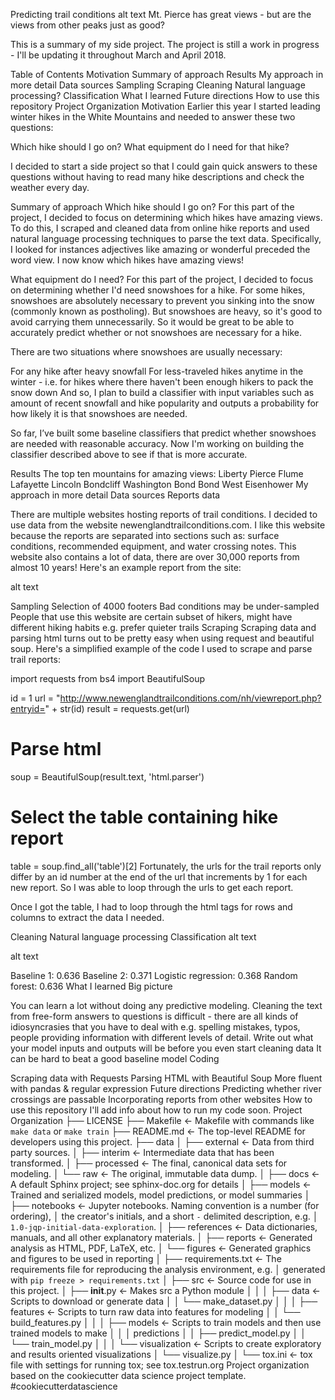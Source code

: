 Predicting trail conditions
alt text Mt. Pierce has great views - but are the views from other peaks just as good?

This is a summary of my side project. The project is still a work in progress - I'll be updating it throughout March and April 2018.

Table of Contents
Motivation
Summary of approach
Results
My approach in more detail
Data sources
Sampling
Scraping
Cleaning
Natural language processing?
Classification
What I learned
Future directions
How to use this repository
Project Organization
Motivation
Earlier this year I started leading winter hikes in the White Mountains and needed to answer these two questions:

Which hike should I go on? What equipment do I need for that hike?

I decided to start a side project so that I could gain quick answers to these questions without having to read many hike descriptions and check the weather every day.

Summary of approach
Which hike should I go on?
For this part of the project, I decided to focus on determining which hikes have amazing views. To do this, I scraped and cleaned data from online hike reports and used natural language processing techniques to parse the text data. Specifically, I looked for instances adjectives like amazing or wonderful preceded the word view. I now know which hikes have amazing views!

What equipment do I need?
For this part of the project, I decided to focus on determining whether I'd need snowshoes for a hike. For some hikes, snowshoes are absolutely necessary to prevent you sinking into the snow (commonly known as postholing). But snowshoes are heavy, so it's good to avoid carrying them unnecessarily. So it would be great to be able to accurately predict whether or not snowshoes are necessary for a hike.

There are two situations where snowshoes are usually necessary:

For any hike after heavy snowfall
For less-traveled hikes anytime in the winter - i.e. for hikes where there haven't been enough hikers to pack the snow down
And so, I plan to build a classifier with input variables such as amount of recent snowfall and hike popularity and outputs a probability for how likely it is that snowshoes are needed.

So far, I’ve built some baseline classifiers that predict whether snowshoes are needed with reasonable accuracy. Now I'm working on building the classifier described above to see if that is more accurate.

Results
The top ten mountains for amazing views:
Liberty
Pierce
Flume
Lafayette
Lincoln
Bondcliff
Washington
Bond
Bond West
Eisenhower
My approach in more detail
Data sources
Reports data

There are multiple websites hosting reports of trail conditions. I decided to use data from the website newenglandtrailconditions.com. I like this website because the reports are separated into sections such as: surface conditions, recommended equipment, and water crossing notes. This website also contains a lot of data, there are over 30,000 reports from almost 10 years! Here's an example report from the site:

alt text

Sampling
Selection of 4000 footers
Bad conditions may be under-sampled
People that use this website are certain subset of hikers, might have different hiking habits e.g. prefer quieter trails
Scraping
Scraping data and parsing html turns out to be pretty easy when using request and beautiful soup. Here's a simplified example of the code I used to scrape and parse trail reports:

import requests
from bs4 import BeautifulSoup

id = 1
url = "http://www.newenglandtrailconditions.com/nh/viewreport.php?entryid=" + str(id)
result = requests.get(url)

# Parse html 
soup = BeautifulSoup(result.text, 'html.parser')

# Select the table containing hike report 
table = soup.find_all('table')[2] 
Fortunately, the urls for the trail reports only differ by an id number at the end of the url that increments by 1 for each new report. So I was able to loop through the urls to get each report.

Once I got the table, I had to loop through the html tags for rows and columns to extract the data I needed.

Cleaning
Natural language processing
Classification
alt text

alt text

Baseline 1: 0.636
Baseline 2: 0.371
Logistic regression: 0.368
Random forest: 0.636
What I learned
Big picture

You can learn a lot without doing any predictive modeling.
Cleaning the text from free-form answers to questions is difficult - there are all kinds of idiosyncrasies that you have to deal with e.g. spelling mistakes, typos, people providing information with different levels of detail.
Write out what your model inputs and outputs will be before you even start cleaning data
It can be hard to beat a good baseline model
Coding

Scraping data with Requests
Parsing HTML with Beautiful Soup
More fluent with pandas & regular expression
Future directions
Predicting whether river crossings are passable
Incorporating reports from other websites
How to use this repository
I'll add info about how to run my code soon.
Project Organization
├── LICENSE
├── Makefile           <- Makefile with commands like `make data` or `make train`
├── README.md          <- The top-level README for developers using this project.
├── data
│   ├── external       <- Data from third party sources.
│   ├── interim        <- Intermediate data that has been transformed.
│   ├── processed      <- The final, canonical data sets for modeling.
│   └── raw            <- The original, immutable data dump.
│
├── docs               <- A default Sphinx project; see sphinx-doc.org for details
│
├── models             <- Trained and serialized models, model predictions, or model summaries
│
├── notebooks          <- Jupyter notebooks. Naming convention is a number (for ordering),
│                         the creator's initials, and a short `-` delimited description, e.g.
│                         `1.0-jqp-initial-data-exploration`.
│
├── references         <- Data dictionaries, manuals, and all other explanatory materials.
│
├── reports            <- Generated analysis as HTML, PDF, LaTeX, etc.
│   └── figures        <- Generated graphics and figures to be used in reporting
│
├── requirements.txt   <- The requirements file for reproducing the analysis environment, e.g.
│                         generated with `pip freeze > requirements.txt`
│
├── src                <- Source code for use in this project.
│   ├── __init__.py    <- Makes src a Python module
│   │
│   ├── data           <- Scripts to download or generate data
│   │   └── make_dataset.py
│   │
│   ├── features       <- Scripts to turn raw data into features for modeling
│   │   └── build_features.py
│   │
│   ├── models         <- Scripts to train models and then use trained models to make
│   │   │                 predictions
│   │   ├── predict_model.py
│   │   └── train_model.py
│   │
│   └── visualization  <- Scripts to create exploratory and results oriented visualizations
│       └── visualize.py
│
└── tox.ini            <- tox file with settings for running tox; see tox.testrun.org
Project organization based on the cookiecutter data science project template. #cookiecutterdatascience
